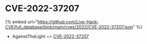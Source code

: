# CVE-2022-37207
{% embed url="https://github.com/Live-Hack-CVE/full_database/blob/main/cves/2022/CVE-2022-37207.json" %}

* AgainstTheLight ~> [CVE-2022-37207](https://www.alice-snow.ru/2022/database/cve-2022-37207/cve-2022-37207-againstthelight)